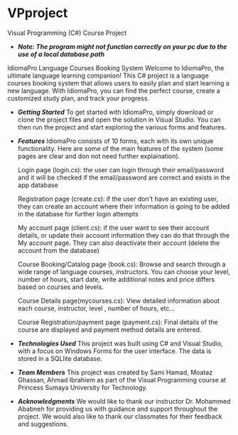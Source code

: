 # VPproject
Visual Programming (C#) Course Project

* ***Note: The program might not function correctly on your pc due to the use of a local database path***

IdiomaPro Language Courses Booking System
Welcome to IdiomaPro, the ultimate language learning companion! This C# project is a language courses booking system that allows users to easily plan and start learning a new language. With IdiomaPro, you can find the perfect course, create a customized study plan, and track your progress.


* ***Getting Started***
To get started with IdiomaPro, simply download or clone the project files and open the solution in Visual Studio. You can then run the project and start exploring the various forms and features.

* ***Features***
    IdiomaPro consists of 10 forms, each with its own unique functionality. Here are some of the main features of the system (some pages are clear and don not need further explaination).

    Login page (login.cs): the user can login through their email/password and it will be checked if the email/password are correct and exists in the app database

    Registration page (create.cs): if the user don't have an existing user, they can create an account where their information is going to be added in the database for further login attempts

    My account page (client.cs): if the user want to see their account details, or update their account information they can do that through the My account page. They can also deactivate their account (delete the account from the database)

    Course Booking/Catalog page (book.cs): Browse and search through a wide range of language courses, instructors. You can choose your level, number of hours, start date, write additional notes and price differs based on courses and levels.

    Course Details page(mycourses.cs): View detailed information about each course, instructor, level , number of hours, etc...

    Course Registration/payment page (payment.cs): Final details of the course are displayed and payment method details are entered.

* ***Technologies Used***
    This project was built using C# and Visual Studio, with a focus on Windows Forms for the user interface. The data is stored in a SQLlite database.

* ***Team Members***
    This project was created by Sami Hamad, Moataz Ghassan, Ahmad Ibrahiem as part of the Visual Programming course at Princess Sumaya University for Technology.

* ***Acknowledgments***
    We would like to thank our instructor Dr. Mohammed Ababneh for providing us with guidance and support throughout the project. We would also like to thank our classmates for their feedback and suggestions.
